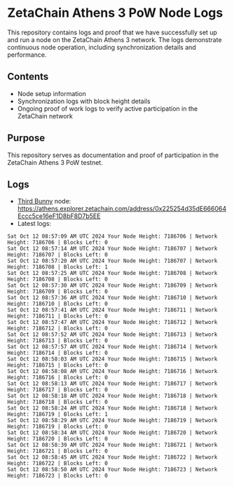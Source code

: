 # ZetaChain Athens 3 PoW Node Logs
This repository contains logs and proof that we have successfully set up and run a node on the ZetaChain Athens 3 network. The logs demonstrate continuous node operation, including synchronization details and performance.

## Contents
- Node setup information
- Synchronization logs with block height details
- Ongoing proof of work logs to verify active participation in the ZetaChain network

## Purpose
This repository serves as documentation and proof of participation in the ZetaChain Athens 3 PoW testnet.

## Logs

- [Third Bunny](https://thirdbunny.xyz/) node: https://athens.explorer.zetachain.com/address/0x225254d35dE666064Eccc5ce16eF1D8bF8D7b5EE
- Latest logs:
```
Sat Oct 12 08:57:09 AM UTC 2024 Your Node Height: 7186706 | Network Height: 7186706 | Blocks Left: 0
Sat Oct 12 08:57:14 AM UTC 2024 Your Node Height: 7186707 | Network Height: 7186707 | Blocks Left: 0
Sat Oct 12 08:57:20 AM UTC 2024 Your Node Height: 7186707 | Network Height: 7186708 | Blocks Left: 1
Sat Oct 12 08:57:25 AM UTC 2024 Your Node Height: 7186708 | Network Height: 7186708 | Blocks Left: 0
Sat Oct 12 08:57:30 AM UTC 2024 Your Node Height: 7186709 | Network Height: 7186709 | Blocks Left: 0
Sat Oct 12 08:57:36 AM UTC 2024 Your Node Height: 7186710 | Network Height: 7186710 | Blocks Left: 0
Sat Oct 12 08:57:41 AM UTC 2024 Your Node Height: 7186711 | Network Height: 7186711 | Blocks Left: 0
Sat Oct 12 08:57:47 AM UTC 2024 Your Node Height: 7186712 | Network Height: 7186712 | Blocks Left: 0
Sat Oct 12 08:57:52 AM UTC 2024 Your Node Height: 7186713 | Network Height: 7186713 | Blocks Left: 0
Sat Oct 12 08:57:57 AM UTC 2024 Your Node Height: 7186714 | Network Height: 7186714 | Blocks Left: 0
Sat Oct 12 08:58:03 AM UTC 2024 Your Node Height: 7186715 | Network Height: 7186715 | Blocks Left: 0
Sat Oct 12 08:58:08 AM UTC 2024 Your Node Height: 7186716 | Network Height: 7186716 | Blocks Left: 0
Sat Oct 12 08:58:13 AM UTC 2024 Your Node Height: 7186717 | Network Height: 7186717 | Blocks Left: 0
Sat Oct 12 08:58:18 AM UTC 2024 Your Node Height: 7186718 | Network Height: 7186718 | Blocks Left: 0
Sat Oct 12 08:58:24 AM UTC 2024 Your Node Height: 7186718 | Network Height: 7186719 | Blocks Left: 1
Sat Oct 12 08:58:29 AM UTC 2024 Your Node Height: 7186719 | Network Height: 7186719 | Blocks Left: 0
Sat Oct 12 08:58:34 AM UTC 2024 Your Node Height: 7186720 | Network Height: 7186720 | Blocks Left: 0
Sat Oct 12 08:58:39 AM UTC 2024 Your Node Height: 7186721 | Network Height: 7186721 | Blocks Left: 0
Sat Oct 12 08:58:45 AM UTC 2024 Your Node Height: 7186722 | Network Height: 7186722 | Blocks Left: 0
Sat Oct 12 08:58:50 AM UTC 2024 Your Node Height: 7186723 | Network Height: 7186723 | Blocks Left: 0
```
